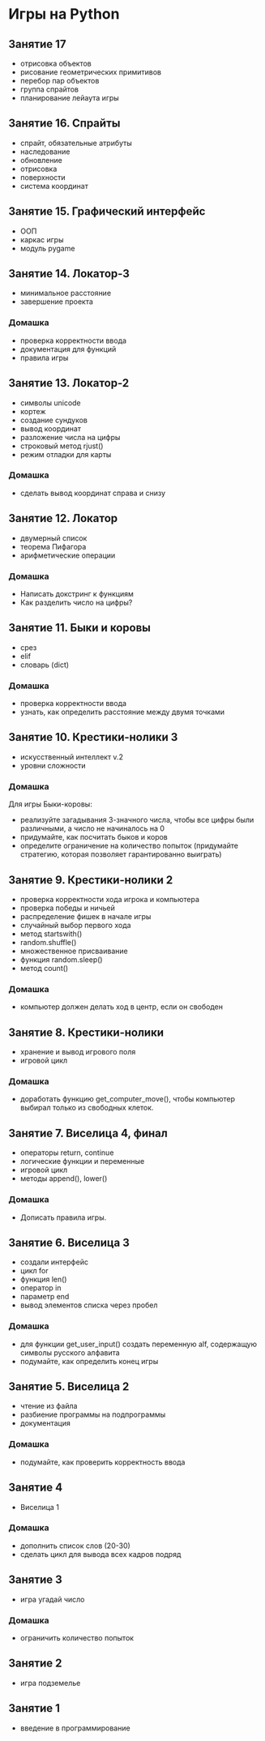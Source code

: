 # Игры на Python
## Занятие 17
+ отрисовка объектов
+ рисование геометрических примитивов
+ перебор пар объектов
+ группа спрайтов
+ планирование лейаута игры

## Занятие 16. Спрайты
+ спрайт, обязательные атрибуты
+ наследование
+ обновление
+ отрисовка
+ поверхности
+ система координат

## Занятие 15. Графический интерфейс
+ ООП
+ каркас игры
+ модуль pygame

## Занятие 14. Локатор-3
+ минимальное расстояние
+ завершение проекта

### Домашка
+ проверка корректности ввода
+ документация для функций
+ правила игры

## Занятие 13. Локатор-2
+ символы unicode
+ кортеж
+ создание сундуков
+ вывод координат
+ разложение числа на цифры
+ строковый метод rjust()
+ режим отладки для карты

### Домашка
+ сделать вывод координат справа и снизу

## Занятие 12. Локатор
+ двумерный список
+ теорема Пифагора
+ арифметические операции

### Домашка
+ Написать докстринг к функциям
+ Как разделить число на цифры?
## Занятие 11. Быки и коровы
+ срез
+ elif
+ словарь (dict)

### Домашка
+ проверка корректности ввода
+ узнать, как определить расстояние между двумя точками

## Занятие 10. Крестики-нолики 3
+ искусственный интеллект v.2
+ уровни сложности

### Домашка
Для игры Быки-коровы:
+ реализуйте загадывания 3-значного числа, чтобы все цифры были различными, а число не начиналось на 0
+ придумайте, как посчитать быков и коров
+ определите ограничение на количество попыток (придумайте стратегию, которая позволяет гарантированно выиграть)

## Занятие 9. Крестики-нолики 2
+ проверка корректности хода игрока и компьютера
+ проверка победы и ничьей
+ распределение фишек в начале игры
+ случайный выбор первого хода
+ метод startswith()
+ random.shuffle()
+ множественное присваивание
+ функция random.sleep()
+ метод count()

### Домашка
+ компьютер должен делать ход в центр, если он свободен

## Занятие 8. Крестики-нолики
+ хранение и вывод игрового поля
+ игровой цикл
### Домашка
+ доработать функцию get_computer_move(), чтобы компьютер выбирал только из свободных клеток.
## Занятие 7. Виселица 4, финал
+ операторы return, continue
+ логические функции и переменные
+ игровой цикл
+ методы append(), lower()
### Домашка
+ Дописать правила игры.
## Занятие 6. Виселица 3
+ создали интерфейс
+ цикл for
+ функция len()
+ оператор in
+ параметр end
+ вывод элементов списка через пробел
### Домашка
+ для функции get_user_input() создать переменную alf, содержащую символы русского алфавита
+ подумайте, как определить конец игры

## Занятие 5. Виселица 2
+ чтение из файла
+ разбиение программы на подпрограммы
+ документация

### Домашка
+ подумайте, как проверить корректность ввода

## Занятие 4
+ Виселица 1

### Домашка
+ дополнить список слов (20-30)
+ сделать цикл для вывода всех кадров подряд

## Занятие 3
+ игра угадай число

### Домашка
+ ограничить количество попыток

## Занятие 2
+ игра подземелье

## Занятие 1
+ введение в программирование


